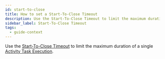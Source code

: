 ```yaml
---
id: start-to-close
title: How to set a Start-To-Close Timeout
description: Use the Start-To-Close Timeout to limit the maximum duration of a single Activity Task Execution.
sidebar_label: Start-To-Close Timeout
tags:
  - guide-context
---
```


Use the [Start-To-Close Timeout](/concepts/what-is-a-start-to-close-timeout) to limit the maximum duration of a single [Activity Task Execution](/concepts/what-is-an-activity-task-execution).
